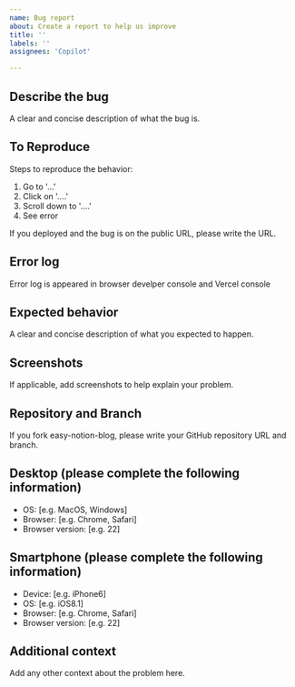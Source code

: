 ```yaml
---
name: Bug report
about: Create a report to help us improve
title: ''
labels: ''
assignees: 'Copilot'

---
```


## Describe the bug
A clear and concise description of what the bug is.

## To Reproduce
Steps to reproduce the behavior:
1. Go to '...'
2. Click on '....'
3. Scroll down to '....'
4. See error

If you deployed and the bug is on the public URL, please write the URL.

## Error log
Error log is appeared in browser develper console and Vercel console

## Expected behavior
A clear and concise description of what you expected to happen.

## Screenshots
If applicable, add screenshots to help explain your problem.

## Repository and Branch
If you fork easy-notion-blog, please write your GitHub repository URL and branch.

## Desktop (please complete the following information)
 - OS: [e.g. MacOS, Windows]
 - Browser: [e.g. Chrome, Safari]
 - Browser version: [e.g. 22]

## Smartphone (please complete the following information)
 - Device: [e.g. iPhone6]
 - OS: [e.g. iOS8.1]
 - Browser: [e.g. Chrome, Safari]
 - Browser version: [e.g. 22]

## Additional context
Add any other context about the problem here.